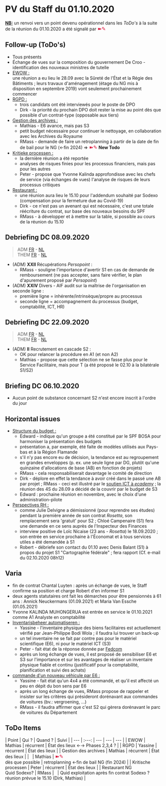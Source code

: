 <link rel="stylesheet" href="https://newdevprojects.github.io/S2/S2.css">
<link rel="stylesheet" href="S2.css">

# PV du Staff du 01.10.2020

<u><b>NB:</b></u> un renvoi vers un point devenu opérationnel dans les *ToDo's* à la suite de la réunion du 01.10.2020 a été signalé par <font color="crimson" size="3px">&#10173;&#9998;</font>

## Follow-up (ToDo's)

* Tous présents
* &Eacute;change de vues sur la composition du gouvernement De Croo - identification des nouveaux ministres de tutelle
* <u>EWOW :</u><br>une réunion a eu lieu le 28.09 avec la Sûreté de l'&Eacute;tat et la Régie des Bâtiments ; leurs travaux d'aménagement (étage du NG mis à disposition en septembre 2019) vont seulement prochainement commencer
* <u>RGPD :</u>
    * trois candidats ont été interviewés pour le poste de DPO
    * Dirk - la priorité du prochain DPO doit rester la mise au point dès que possible d'un contrat-type (opposable aux tiers)
* <u>Gestion des archives :</u> 
    * Mathias - E6 avance, mais pas S3
    * petit budget nécessaire pour continuer le nettoyage, en collaboration avec les Archives du Royaume
    * RMass - demande de faire un retroplanning à partir de la date de fin de bail pour le NG (&#8592;fin 2024) => <font color="crimson" size="3px">&#10173;&#9998;</font> <b>New Todo</b>
* <u>Kritieke processen :</u>
    * la dernière réunion a été reportée
    * analyses de risques finies pour les processus financiers, mais pas pour les autres
    * Peter - propose que Yvonne Kalinda approfondisse avec les chefs de service (via échanges de vues) l'analyse de risques de leurs processus critiques 
* <u>Restaurant :</u>
    * une réunion aura lieu le 15.10 pour l'addendum souhaité par Sodexo (compensation pour la fermeture due au Covid-19)
    * Dirk - ce n'est pas un avenant qui est nécessaire, c'est une totale réécriture du contrat, sur base des nouveaux besoins du SPF
    * RMass - à développer et à mettre sur la table, si possible au cours de la réunion du 15.10

## Debriefing DC 08.09.2020

> ADM [FR](https://newdevprojects.github.io/S2/Staff/20200908_Adm_FR.pdf) - [NL](https://newdevprojects.github.io/S2/Staff/20200908_Adm_NL.pdf)<br>THEM [FR](https://newdevprojects.github.io/S2/Staff/20200908_Them_FR.pdf) - [NL](https://newdevprojects.github.io/S2/Staff/20200908_Them_NL.pdf)

* (ADM) <b>XXII</b> Récupérations *Persopoint* : 
    * RMass - souligne l'importance d'avertir S1 en cas de demande de remboursement (ne pas accepter, sans faire vérifier, le plan d'apurement proposé par *Persopoint*)
* (ADM) <b>XXIV</b> Divers - AIF audit sur la maîtrise de l'organisation en seconde ligne : 
    * première ligne = inhérente/intrinsèque/propre au processus
    * seconde ligne = accompagnement du processus (budget, comptabilité, ICT, HR)

## Debriefing DC 22.09.2020

> ADM [FR](https://newdevprojects.github.io/S2/Staff/20200922_Adm_FR.pdf) - [NL](https://newdevprojects.github.io/S2/Staff/20200922_Adm_NL.pdf)<br>THEM [FR](https://newdevprojects.github.io/S2/Staff/20200922_Them_FR.pdf) - [NL](https://newdevprojects.github.io/S2/Staff/20200922_Them_NL.pdf)

* (ADM) <b>II</b> Recrutement en cascade S2 : 
    * OK pour relancer la procédure en A1 (et non A2)
    * Mathias - propose que cette sélection ne se fasse plus pour le Service Facilitaire, mais pour T (a été proposé le 02.10 à la bilatérale S1/S2)

## Briefing DC 06.10.2020

* Aucun point de substance concernant S2 n'est encore inscrit à l'ordre du jour

## Horizontal issues

* <u>Structure du budget :</u>
    * Edward - indique qu'un groupe a été constitué par le SPF BOSA pour harmoniser la présentation des budgets
    * présentation a, par exemple, été faite de modèles utilisés aux Pays-bas et à la Région Flamande
    * s'il n'y pas encore eu de décision, la tendance est au regroupement en grandes enveloppes (p. ex. une seule ligne par DG, plutôt qu'une quinzaine d'allocations de base (AB) en fonction de projets)
    * RMass - cela responsabiliserait davantage le comité de direction
    * Dirk - déplore en effet la tendance à avoir créé dans le passé une AB par projet ; RMass - ceci est illustré par le [soutien ICT à *ecademy*](https://newdevprojects.github.io/S2/Staff_20201001/Aankoopaanvraag_ondersteuning_competentiedatabank.pdf) ; la réunion des 4S du 28.09 a décidé de la couvrir par le budget de S3
    * Edward : prochaine réunion en novembre, avec le choix d'une administration-pilote
* <u>Perspectives RH :</u>
    * comme Julie Delvigne a démissionné (pour reprendre ses études) pendant la première année de son contrat *Rosetta*, son remplacement sera 'gratuit' pour S2 ; Chloé Campenaire (S1) fera une demande en ce sens auprès de l'Inspecteur des Finances
    * interview positive de Loïc Nicaise (23 ans - *Rosetta*) le 18.09.2020 ; son entrée en service prochaine à l'&Eacute;conomat et à tous services utiles a été demandée à S1
    * Robert - débriefe son contact du 01.10 avec Denis Balant (S1) à propos du projet S1 "Cartographie fédérale" ; fera rapport (Cf. e-mail du 02.10.2020 08h12)

## Varia

* fin de contrat Chantal Luyten : après un échange de vues, le Staff confirme sa position et charge Robert d'en informer S1
* deux agents statutaires ont fait les démarches pour être pensionnés à 61 ans : Annick Neuckermans (01.09.2021) et Maria Van Essche (01.05.2021)
* Yvonne KALINDA MUHONGERUA est entrée en service le 01.10.2021 comme A1 Analyste en comptabilité
* <u>Inventarisbeheer automatiseren :</u>
    * Yassine - l'inventaire physique des biens facilitaires est actuellement vérifié par Jean-Philippe Bodi Wola ; il faudra lui trouver un back-up
    * un tel inventaire ne se fait par contre pas pour le matériel scientifique (E6), ni pour le matériel ICT (S3)
    * Peter - fait état de la réponse donnée par [Fedcom](https://newdevprojects.github.io/S2/Staff_20201001/Inventarisbeheer_automatiseren.pdf) 
    * après un long échange de vues, il est proposé de sensibiliser E6 et S3 sur l'importance et sur les avantages de réaliser un inventaire physique fiable et continu (justificatif pour la comptabilité, planification et suivi des achats)
* <u>commande d'un nouveau véhicule par E6 :</u>
    * Yassine - fait état qu'un 4x4 a été commandé, et qu'il est affecté un peu en dépit du bon sens par E6
    * après un long échange de vues, RMass propose de rappeler et insister sur les critères qui présideront dorénavant aux commandes de voitures (bv.: vergroening, ...)
    * RMass - il faudra affirmer que c'est S2 qui gèrera dorénavant le parc de voitures du Département

## ToDo Items

| Point | Qui ? | Quand ? | Suivi |
| --- | :---: | --- | --- | --- |
| EWOW | Mathias | récurrent | &Eacute;tat des lieux &#8592;&#8594; Phases 2,3,4 ? |
| RGPD | Yassine | récurrent | &Eacute;tat des lieux |
| Gestion des archives | Mathias | récurrent | &Eacute;tat des lieux |
| &nbsp; | Mathias | <font color="crimson" size="3px">&#10173;&#9998;</font><br>dès que possible | retroplanning &#8592;fin de bail NG (fin 2024) |
| Kritische processen | Peter | récurrent | &Eacute;tat des lieux |
| Restaurant NG<br>Quid Sodexo? | RMass | &nbsp; | Quid exploitation après fin contrat Sodexo ?<br>réunion prévue le 15.10 (Dirk, Mathias) |

